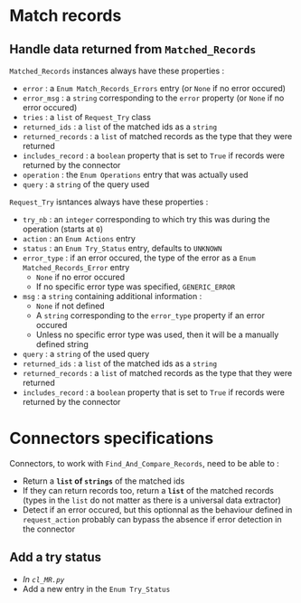 # Match records

## Handle data returned from `Matched_Records`

`Matched_Records` instances always have these properties :

* `error` : a `Enum Match_Records_Errors` entry (or `None` if no error occured)
* `error_msg` : a `string` corresponding to the `error` property (or `None` if no error occured)
* `tries` : a `list` of `Request_Try` class
* `returned_ids` : a `list` of the matched ids as a `string`
* `returned_records` : a `list` of matched records as the type that they were returned
* `includes_record` : a `boolean` property that is set to `True` if records were returned by the connector
* `operation` : the `Enum Operations` entry that was actually used
* `query` : a `string` of the query used

`Request_Try` isntances always have these properties :

* `try_nb` : an `integer` corresponding to which try this was during the operation (starts at `0`)
* `action` : an `Enum Actions` entry
* `status` : an `Enum Try_Status` entry, defaults to `UNKNOWN`
* `error_type` : if an error occured, the type of the error as a `Enum Matched_Records_Error` entry
  * `None` if no error occured
  * If no specific error type was specified, `GENERIC_ERROR`
* `msg` : a `string` containing additional information :
  * `None` if not defined
  * A `string` corresponding to the `error_type` property if an error occured
  * Unless no specific error type was used, then it will be a manually defined string
* `query` : a `string` of the used query
* `returned_ids` : a `list` of the matched ids as a `string`
* `returned_records` : a `list` of matched records as the type that they were returned
* `includes_record` : a `boolean` property that is set to `True` if records were returned by the connector

# Connectors specifications

Connectors, to work with `Find_And_Compare_Records`, need to be able to :

* Return a __`list` of `strings`__ of the matched ids
* If they can return records too, return a __`list`__ of the matched records (types in the `list` do not matter as there is a universal data extractor)
* Detect if an error occured, but this optionnal as the behaviour defined in `request_action` probably can bypass the absence if error detection in the connector

## Add a try status

* _In `cl_MR.py`_
* Add a new entry in the `Enum Try_Status`